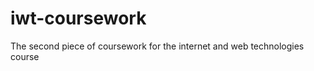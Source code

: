 iwt-coursework
==============

The second piece of coursework for the internet and web technologies course

